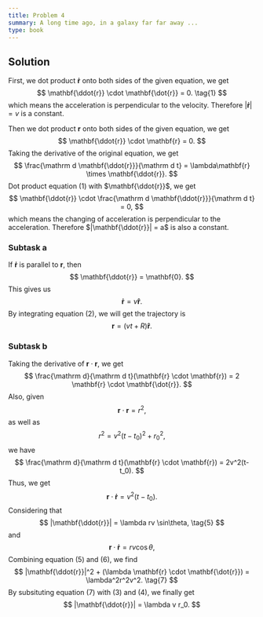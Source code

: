 ```yaml
---
title: Problem 4
summary: A long time ago, in a galaxy far far away ...
type: book
---
```


## Solution
First, we dot product $\mathbf{\dot{r}}$ onto both sides of the given equation, we get 
$$
\mathbf{\ddot{r}} \cdot \mathbf{\dot{r}} = 0. \tag{1}
$$
which means the acceleration is perpendicular to the velocity. Therefore $|\mathbf{\dot{r}}| = v$ is a constant.

Then we dot product $\mathbf{r}$ onto both sides of the given equation, we get
$$
\mathbf{\ddot{r}} \cdot \mathbf{r} = 0.
$$
Taking the derivative of the original equation, we get
$$
\frac{\mathrm d \mathbf{\ddot{r}}}{\mathrm d t} =  \lambda\mathbf{r} \times \mathbf{\ddot{r}}.
$$
Dot product equation (1) with $\mathbf{\ddot{r}}$, we get
$$
\mathbf{\ddot{r}} \cdot \frac{\mathrm d \mathbf{\ddot{r}}}{\mathrm d t} = 0,
$$
which means the changing of acceleration is perpendicular to the acceleration. Therefore $|\mathbf{\ddot{r}}| = a$ is also a constant.

### Subtask a

If $\mathbf{\dot{r}}$ is parallel to $\mathbf{r}$, then
$$
\mathbf{\ddot{r}} = \mathbf{0}.
$$
This gives us 
$$
\mathbf{\dot{r}} = v\mathbf{\hat{r}}. \tag{2}
$$
By integrating equation (2), we will get the trajectory is 
$$
\mathbf{r} = (vt+R)\mathbf{\hat{r}}.
$$

### Subtask b

Taking the derivative of $\mathbf{r} \cdot \mathbf{r}$, we get
$$
\frac{\mathrm d}{\mathrm d t}(\mathbf{r} \cdot \mathbf{r}) = 2 \mathbf{r} \cdot \mathbf{\dot{r}}.
$$
Also, given 
$$
\mathbf{r} \cdot \mathbf{r} = r^2,
$$
as well as 
$$
r^2 = v^2(t-t_0)^2 + r_0^2, \tag{3}
$$
we have
$$
\frac{\mathrm d}{\mathrm d t}(\mathbf{r} \cdot \mathbf{r}) = 2v^2(t-t_0).
$$
Thus, we get 
$$
\mathbf{r} \cdot \mathbf{\dot{r}} = v^2(t-t_0). \tag{4}
$$
Considering that
$$
|\mathbf{\ddot{r}}| = \lambda rv \sin\theta, \tag{5}
$$
and 
$$
\mathbf{r} \cdot \mathbf{\dot{r}} = rv \cos\theta, \tag{6}
$$
Combining equation (5) and (6), we find 
$$
|\mathbf{\ddot{r}}|^2 + (\lambda \mathbf{r} \cdot \mathbf{\dot{r}}) = \lambda^2r^2v^2. \tag{7}
$$
By subsituting equation (7) with (3) and (4), we finally get
$$
|\mathbf{\ddot{r}}| = \lambda v r_0.
$$
